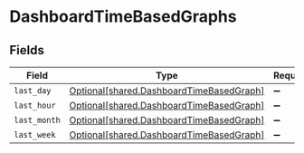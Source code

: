 # DashboardTimeBasedGraphs


## Fields

| Field                                                                                          | Type                                                                                           | Required                                                                                       | Description                                                                                    |
| ---------------------------------------------------------------------------------------------- | ---------------------------------------------------------------------------------------------- | ---------------------------------------------------------------------------------------------- | ---------------------------------------------------------------------------------------------- |
| `last_day`                                                                                     | [Optional[shared.DashboardTimeBasedGraph]](undefined/models/shared/dashboardtimebasedgraph.md) | :heavy_minus_sign:                                                                             | N/A                                                                                            |
| `last_hour`                                                                                    | [Optional[shared.DashboardTimeBasedGraph]](undefined/models/shared/dashboardtimebasedgraph.md) | :heavy_minus_sign:                                                                             | N/A                                                                                            |
| `last_month`                                                                                   | [Optional[shared.DashboardTimeBasedGraph]](undefined/models/shared/dashboardtimebasedgraph.md) | :heavy_minus_sign:                                                                             | N/A                                                                                            |
| `last_week`                                                                                    | [Optional[shared.DashboardTimeBasedGraph]](undefined/models/shared/dashboardtimebasedgraph.md) | :heavy_minus_sign:                                                                             | N/A                                                                                            |
